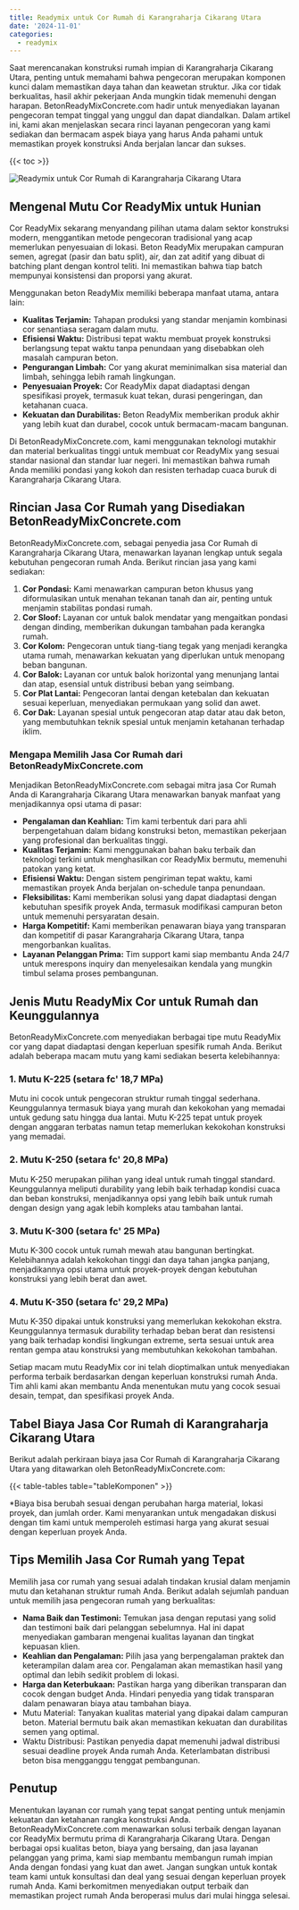```yaml
---
title: Readymix untuk Cor Rumah di Karangraharja Cikarang Utara
date: '2024-11-01'
categories:
  - readymix
---
```


Saat merencanakan konstruksi rumah impian di Karangraharja Cikarang Utara, penting untuk memahami bahwa pengecoran merupakan komponen kunci dalam memastikan daya tahan dan keawetan struktur. Jika cor tidak berkualitas, hasil akhir pekerjaan Anda mungkin tidak memenuhi dengan harapan. BetonReadyMixConcrete.com hadir untuk menyediakan layanan pengecoran tempat tinggal yang unggul dan dapat diandalkan. Dalam artikel ini, kami akan menjelaskan secara rinci layanan pengecoran yang kami sediakan dan bermacam aspek biaya yang harus Anda pahami untuk memastikan proyek konstruksi Anda berjalan lancar dan sukses.

{{< toc >}}

![Readymix untuk Cor Rumah di Karangraharja Cikarang Utara](https://betoncor8.github.io/cor/harga-beton-readymix-concrete%20(3).png)

## Mengenal Mutu Cor ReadyMix untuk Hunian

Cor ReadyMix sekarang menyandang pilihan utama dalam sektor konstruksi modern, menggantikan metode pengecoran tradisional yang acap memerlukan penyesuaian di lokasi. Beton ReadyMix merupakan campuran semen, agregat (pasir dan batu split), air, dan zat aditif yang dibuat di batching plant dengan kontrol teliti. Ini memastikan bahwa tiap batch mempunyai konsistensi dan proporsi yang akurat.

Menggunakan beton ReadyMix memiliki beberapa manfaat utama, antara lain:

- **Kualitas Terjamin:** Tahapan produksi yang standar menjamin kombinasi cor senantiasa seragam dalam mutu.
- **Efisiensi Waktu:** Distribusi tepat waktu membuat proyek konstruksi berlangsung tepat waktu tanpa penundaan yang disebabkan oleh masalah campuran beton.
- **Pengurangan Limbah:** Cor yang akurat meminimalkan sisa material dan limbah, sehingga lebih ramah lingkungan.
- **Penyesuaian Proyek:** Cor ReadyMix dapat diadaptasi dengan spesifikasi proyek, termasuk kuat tekan, durasi pengeringan, dan ketahanan cuaca.
- **Kekuatan dan Durabilitas:** Beton ReadyMix memberikan produk akhir yang lebih kuat dan durabel, cocok untuk bermacam-macam bangunan.

Di BetonReadyMixConcrete.com, kami menggunakan teknologi mutakhir dan material berkualitas tinggi untuk membuat cor ReadyMix yang sesuai standar nasional dan standar luar negeri. Ini memastikan bahwa rumah Anda memiliki pondasi yang kokoh dan resisten terhadap cuaca buruk di Karangraharja Cikarang Utara.

## Rincian Jasa Cor Rumah yang Disediakan BetonReadyMixConcrete.com

BetonReadyMixConcrete.com, sebagai penyedia jasa Cor Rumah di Karangraharja Cikarang Utara, menawarkan layanan lengkap untuk segala kebutuhan pengecoran rumah Anda. Berikut rincian jasa yang kami sediakan:

1. **Cor Pondasi:** Kami menawarkan campuran beton khusus yang diformulasikan untuk menahan tekanan tanah dan air, penting untuk menjamin stabilitas pondasi rumah.
2. **Cor Sloof:** Layanan cor untuk balok mendatar yang mengaitkan pondasi dengan dinding, memberikan dukungan tambahan pada kerangka rumah.
3. **Cor Kolom:** Pengecoran untuk tiang-tiang tegak yang menjadi kerangka utama rumah, menawarkan kekuatan yang diperlukan untuk menopang beban bangunan.
4. **Cor Balok:** Layanan cor untuk balok horizontal yang menunjang lantai dan atap, esensial untuk distribusi beban yang seimbang.
5. **Cor Plat Lantai:** Pengecoran lantai dengan ketebalan dan kekuatan sesuai keperluan, menyediakan permukaan yang solid dan awet.
6. **Cor Dak:** Layanan spesial untuk pengecoran atap datar atau dak beton, yang membutuhkan teknik spesial untuk menjamin ketahanan terhadap iklim.

### Mengapa Memilih Jasa Cor Rumah dari BetonReadyMixConcrete.com

Menjadikan BetonReadyMixConcrete.com sebagai mitra jasa Cor Rumah Anda di Karangraharja Cikarang Utara menawarkan banyak manfaat yang menjadikannya opsi utama di pasar:

- **Pengalaman dan Keahlian:** Tim kami terbentuk dari para ahli berpengetahuan dalam bidang konstruksi beton, memastikan pekerjaan yang profesional dan berkualitas tinggi.
- **Kualitas Terjamin:** Kami menggunakan bahan baku terbaik dan teknologi terkini untuk menghasilkan cor ReadyMix bermutu, memenuhi patokan yang ketat.
- **Efisiensi Waktu:** Dengan sistem pengiriman tepat waktu, kami memastikan proyek Anda berjalan on-schedule tanpa penundaan.
- **Fleksibilitas:** Kami memberikan solusi yang dapat diadaptasi dengan kebutuhan spesifik proyek Anda, termasuk modifikasi campuran beton untuk memenuhi persyaratan desain.
- **Harga Kompetitif:** Kami memberikan penawaran biaya yang transparan dan kompetitif di pasar Karangraharja Cikarang Utara, tanpa mengorbankan kualitas.
- **Layanan Pelanggan Prima:** Tim support kami siap membantu Anda 24/7 untuk merespons inquiry dan menyelesaikan kendala yang mungkin timbul selama proses pembangunan.

## Jenis Mutu ReadyMix Cor untuk Rumah dan Keunggulannya

BetonReadyMixConcrete.com menyediakan berbagai tipe mutu ReadyMix cor yang dapat diadaptasi dengan keperluan spesifik rumah Anda. Berikut adalah beberapa macam mutu yang kami sediakan beserta kelebihannya:

### 1\. Mutu K-225 (setara fc' 18,7 MPa)

Mutu ini cocok untuk pengecoran struktur rumah tinggal sederhana. Keunggulannya termasuk biaya yang murah dan kekokohan yang memadai untuk gedung satu hingga dua lantai. Mutu K-225 tepat untuk proyek dengan anggaran terbatas namun tetap memerlukan kekokohan konstruksi yang memadai.

### 2\. Mutu K-250 (setara fc' 20,8 MPa)

Mutu K-250 merupakan pilihan yang ideal untuk rumah tinggal standard. Keunggulannya meliputi durability yang lebih baik terhadap kondisi cuaca dan beban konstruksi, menjadikannya opsi yang lebih baik untuk rumah dengan design yang agak lebih kompleks atau tambahan lantai.

### 3\. Mutu K-300 (setara fc' 25 MPa)

Mutu K-300 cocok untuk rumah mewah atau bangunan bertingkat. Kelebihannya adalah kekokohan tinggi dan daya tahan jangka panjang, menjadikannya opsi utama untuk proyek-proyek dengan kebutuhan konstruksi yang lebih berat dan awet.

### 4\. Mutu K-350 (setara fc' 29,2 MPa)

Mutu K-350 dipakai untuk konstruksi yang memerlukan kekokohan ekstra. Keunggulannya termasuk durability terhadap beban berat dan resistensi yang baik terhadap kondisi lingkungan extreme, serta sesuai untuk area rentan gempa atau konstruksi yang membutuhkan kekokohan tambahan.

Setiap macam mutu ReadyMix cor ini telah dioptimalkan untuk menyediakan performa terbaik berdasarkan dengan keperluan konstruksi rumah Anda. Tim ahli kami akan membantu Anda menentukan mutu yang cocok sesuai desain, tempat, dan spesifikasi proyek Anda.

## Tabel Biaya Jasa Cor Rumah di Karangraharja Cikarang Utara

Berikut adalah perkiraan biaya jasa Cor Rumah di Karangraharja Cikarang Utara yang ditawarkan oleh BetonReadyMixConcrete.com:

{{< table-tables table="tableKomponen" >}}

\*Biaya bisa berubah sesuai dengan perubahan harga material, lokasi proyek, dan jumlah order. Kami menyarankan untuk mengadakan diskusi dengan tim kami untuk memperoleh estimasi harga yang akurat sesuai dengan keperluan proyek Anda.

## Tips Memilih Jasa Cor Rumah yang Tepat

Memilih jasa cor rumah yang sesuai adalah tindakan krusial dalam menjamin mutu dan ketahanan struktur rumah Anda. Berikut adalah sejumlah panduan untuk memilih jasa pengecoran rumah yang berkualitas:

- **Nama Baik dan Testimoni:** Temukan jasa dengan reputasi yang solid dan testimoni baik dari pelanggan sebelumnya. Hal ini dapat menyediakan gambaran mengenai kualitas layanan dan tingkat kepuasan klien.
- **Keahlian dan Pengalaman:** Pilih jasa yang berpengalaman praktek dan keterampilan dalam area cor. Pengalaman akan memastikan hasil yang optimal dan lebih sedikit problem di lokasi.
- **Harga dan Keterbukaan:** Pastikan harga yang diberikan transparan dan cocok dengan budget Anda. Hindari penyedia yang tidak transparan dalam penawaran biaya atau tambahan biaya.
- Mutu Material: Tanyakan kualitas material yang dipakai dalam campuran beton. Material bermutu baik akan memastikan kekuatan dan durabilitas semen yang optimal.
- Waktu Distribusi: Pastikan penyedia dapat memenuhi jadwal distribusi sesuai deadline proyek Anda rumah Anda. Keterlambatan distribusi beton bisa mengganggu tenggat pembangunan.

## Penutup

Menentukan layanan cor rumah yang tepat sangat penting untuk menjamin kekuatan dan ketahanan rangka konstruksi Anda. BetonReadyMixConcrete.com menawarkan solusi terbaik dengan layanan cor ReadyMix bermutu prima di Karangraharja Cikarang Utara. Dengan berbagai opsi kualitas beton, biaya yang bersaing, dan jasa layanan pelanggan yang prima, kami siap membantu membangun rumah impian Anda dengan fondasi yang kuat dan awet. Jangan sungkan untuk kontak team kami untuk konsultasi dan deal yang sesuai dengan keperluan proyek rumah Anda. Kami berkomitmen menyediakan output terbaik dan memastikan project rumah Anda beroperasi mulus dari mulai hingga selesai.
